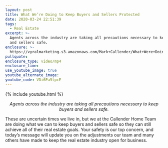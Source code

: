 ```yaml
---
layout: post
title: What We’re Doing to Keep Buyers and Sellers Protected
date: 2020-03-24 22:51:39
tags:
  - Real Estate
excerpt: >-
  Agents across the industry are taking all precautions necessary to keep buyers
  and sellers safe.
enclosure: >-
  https://vyralmarketing.s3.amazonaws.com/Mark+Callender/What+Were+Doing+to+Keep+Buyers+and+Sellers+Protected.mp4
pullquote:
enclosure_type: video/mp4
enclosure_time:
use_youtube_image: true
youtube_alternate_image:
youtube_code: VDi6Pa5tpcE
---
```


{% include youtube.html %}

<p style="text-align: center;"><em>Agents across the industry are taking all precautions necessary to keep buyers and sellers safe.</em></p>

These are uncertain times we live in, but we at the Callender Home Team are doing what we can to keep buyers and sellers safe so they can still achieve all of their real estate goals. Your safety is our top concern, and today’s message will update you on the adjustments our team and many others have made to keep the real estate industry open for business. 